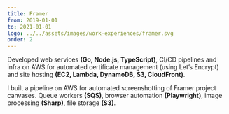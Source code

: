 ```yaml
---
title: Framer
from: 2019-01-01
to: 2021-01-01
logo: ../../assets/images/work-experiences/framer.svg
order: 2
---
```


Developed web services **(Go, Node.js, TypeScript)**, CI/CD pipelines and infra
on AWS for automated certificate management (using Let’s Encrypt) and site
hosting **(EC2, Lambda, DynamoDB, S3, CloudFront)**.

I built a pipeline on AWS for automated screenshotting of Framer project
canvases. Queue workers **(SQS)**, browser automation **(Playwright)**, image
processing **(Sharp)**, file storage **(S3)**.
